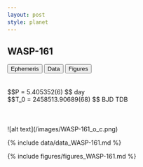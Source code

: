 ```yaml
---
layout: post
style: planet
---
```

<script src="../js/planets.js"></script>

## WASP-161

<!-- Tab links -->
<div class="tab">
<button class="tablinks" onclick="openCity(event, 'Ephemeris')">Ephemeris</button>
<button class="tablinks" onclick="openCity(event, 'Data')">Data</button>
<button class="tablinks" onclick="openCity(event, 'Figures')">Figures</button>
</div>

<!-- Tab content -->
<div id="Ephemeris" class="tabcontent" markdown="1">
<br/><br/>
$$P = 5.405352(6) $$ day <br/>
$$T_0 = 2458513.90689(68) $$ BJD TDB
<br/><br/>
<br/><br/>
![alt text](/images/WASP-161_o_c.png)
</div>


<div id="Data" class="tabcontent" markdown="1">

{% include data/data_WASP-161.md %}

</div>

<div id="Figures" class="tabcontent" markdown="1">
{% include figures/figures_WASP-161.md %}
</div>


<script src="../js/tabs.js"></script>


